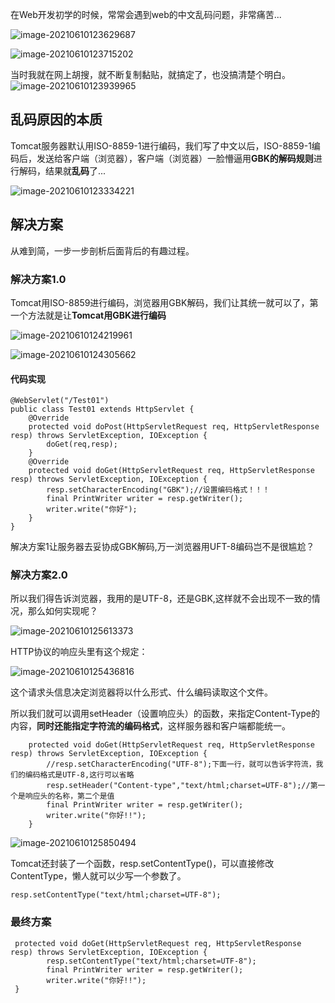 ﻿在Web开发初学的时候，常常会遇到web的中文乱码问题，非常痛苦...



![image-20210610123629687](C:/Users/37802/Desktop/%E5%8D%9A%E5%AE%A2/%E7%AC%94%E8%AE%B0/Java/javaweb%E4%B8%AD%E6%96%87%E4%B9%B1%E7%A0%81%E9%97%AE%E9%A2%98.assets/image-20210610123629687.png)

![image-20210610123715202](C:/Users/37802/Desktop/%E5%8D%9A%E5%AE%A2/%E7%AC%94%E8%AE%B0/Java/javaweb%E4%B8%AD%E6%96%87%E4%B9%B1%E7%A0%81%E9%97%AE%E9%A2%98.assets/image-20210610123715202.png)

当时我就在网上胡搜，就不断复制黏贴，就搞定了，也没搞清楚个明白。![image-20210610123939965](C:/Users/37802/Desktop/%E5%8D%9A%E5%AE%A2/%E7%AC%94%E8%AE%B0/Java/javaweb%E4%B8%AD%E6%96%87%E4%B9%B1%E7%A0%81%E9%97%AE%E9%A2%98.assets/image-20210610123939965.png)

## 乱码原因的本质

Tomcat服务器默认用ISO-8859-1进行编码，我们写了中文以后，ISO-8859-1编码后，发送给客户端（浏览器），客户端（浏览器）一脸懵逼用**GBK的解码规则**进行解码，结果就**乱码**了...

![image-20210610123334221](C:/Users/37802/Desktop/%E5%8D%9A%E5%AE%A2/%E7%AC%94%E8%AE%B0/Java/javaweb%E4%B8%AD%E6%96%87%E4%B9%B1%E7%A0%81%E9%97%AE%E9%A2%98.assets/image-20210610123334221.png)



## 解决方案

从难到简，一步一步剖析后面背后的有趣过程。

### 解决方案1.0

Tomcat用ISO-8859进行编码，浏览器用GBK解码，我们让其统一就可以了，第一个方法就是让**Tomcat用GBK进行编码**

![image-20210610124219961](C:/Users/37802/Desktop/%E5%8D%9A%E5%AE%A2/%E7%AC%94%E8%AE%B0/Java/javaweb%E4%B8%AD%E6%96%87%E4%B9%B1%E7%A0%81%E9%97%AE%E9%A2%98.assets/image-20210610124219961.png)

![image-20210610124305662](C:/Users/37802/Desktop/%E5%8D%9A%E5%AE%A2/%E7%AC%94%E8%AE%B0/Java/javaweb%E4%B8%AD%E6%96%87%E4%B9%B1%E7%A0%81%E9%97%AE%E9%A2%98.assets/image-20210610124305662.png)



#### 代码实现

```
@WebServlet("/Test01")
public class Test01 extends HttpServlet {
    @Override
    protected void doPost(HttpServletRequest req, HttpServletResponse resp) throws ServletException, IOException {
        doGet(req,resp);
    }
    @Override
    protected void doGet(HttpServletRequest req, HttpServletResponse resp) throws ServletException, IOException {
        resp.setCharacterEncoding("GBK");//设置编码格式！！！
        final PrintWriter writer = resp.getWriter();
        writer.write("你好");
    }
}
```



解决方案1让服务器去妥协成GBK解码,万一浏览器用UFT-8编码岂不是很尴尬？

### 解决方案2.0

所以我们得告诉浏览器，我用的是UTF-8，还是GBK,这样就不会出现不一致的情况，那么如何实现呢？

![image-20210610125613373](C:/Users/37802/Desktop/%E5%8D%9A%E5%AE%A2/%E7%AC%94%E8%AE%B0/Java/javaweb%E4%B8%AD%E6%96%87%E4%B9%B1%E7%A0%81%E9%97%AE%E9%A2%98.assets/image-20210610125613373.png)

HTTP协议的响应头里有这个规定：

![image-20210610125436816](C:/Users/37802/Desktop/%E5%8D%9A%E5%AE%A2/%E7%AC%94%E8%AE%B0/Java/javaweb%E4%B8%AD%E6%96%87%E4%B9%B1%E7%A0%81%E9%97%AE%E9%A2%98.assets/image-20210610125436816.png)

这个请求头信息决定浏览器将以什么形式、什么编码读取这个文件。



所以我们就可以调用setHeader（设置响应头）的函数，来指定Content-Type的内容，**同时还能指定字符流的编码格式**，这样服务器和客户端都能统一。

```
    protected void doGet(HttpServletRequest req, HttpServletResponse resp) throws ServletException, IOException {
        //resp.setCharacterEncoding("UTF-8");下面一行，就可以告诉字符流，我们的编码格式是UTF-8,这行可以省略
        resp.setHeader("Content-type","text/html;charset=UTF-8");//第一个是响应头的名称，第二个是值
        final PrintWriter writer = resp.getWriter();
        writer.write("你好!!");
    }
```

![image-20210610125850494](C:/Users/37802/Desktop/%E5%8D%9A%E5%AE%A2/%E7%AC%94%E8%AE%B0/Java/javaweb%E4%B8%AD%E6%96%87%E4%B9%B1%E7%A0%81%E9%97%AE%E9%A2%98.assets/image-20210610125850494.png)



Tomcat还封装了一个函数，resp.setContentType()，可以直接修改ContentType，懒人就可以少写一个参数了。

```
resp.setContentType("text/html;charset=UTF-8");
```

### 最终方案

```
 protected void doGet(HttpServletRequest req, HttpServletResponse resp) throws ServletException, IOException {
        resp.setContentType("text/html;charset=UTF-8");
        final PrintWriter writer = resp.getWriter();
        writer.write("你好!!");
 }
```




